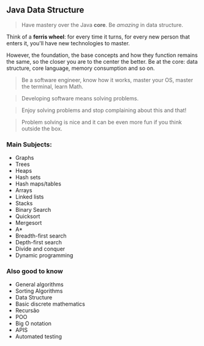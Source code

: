 ## Java Data Structure

> Have mastery over the Java **core**. Be *amazing* in data structure.

Think of a **ferris wheel**: for every time it turns, for every new person that enters it, you'll have new technologies to master.

However, the foundation, the base concepts and how they function remains the same, so the closer you are to the center the better. Be at the core: data structure, core
language, memory consumption and so on.

> Be a software engineer, know how it works, master your OS, master the terminal, learn Math.

> Developing software means solving problems. 

> Enjoy solving problems and stop complaining about this and that!

> Problem solving is nice and it can be even more fun if you think outside the box.

### Main Subjects:

* Graphs
* Trees
* Heaps
* Hash sets
* Hash maps/tables
* Arrays
* Linked lists
* Stacks
* Binary Search
* Quicksort
* Mergesort
* A*
* Breadth-first search
* Depth-first search 
* Divide and conquer
* Dynamic programming

### Also good to know

* General algorithms
* Sorting Algorithms
* Data Structure
* Basic discrete mathematics
* Recursão
* POO
* Big O notation
* APIS
* Automated testing
